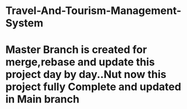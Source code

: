 # Travel-And-Tourism-Management-System
# Master Branch is created for merge,rebase and update this project day by day..Nut now this project fully Complete and updated in **Main branch**
